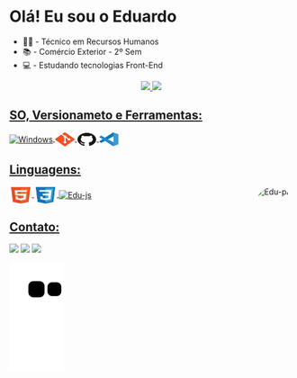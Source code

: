 # Olá! Eu sou o Eduardo 
- 👨‍💼 - Técnico em Recursos Humanos
- 📚 - Comércio Exterior - 2º Sem
- 💻 - Estudando tecnologias Front-End

<div align="center">
  <a href="https://github.com/eduardohoths">
  <img height="140em" src="https://github-readme-stats.vercel.app/api?username=eduardohoths&show_icons=true&theme=dracula&include_all_commits=true&count_private=true"/>
  <img height="140em" src="https://github-readme-stats.vercel.app/api/top-langs/?username=eduardohoths&layout=compact&langs_count=7&theme=dracula"/>
</div>
  

  
  ## SO, Versionameto e Ferramentas:

<div style="display: inline_block" align="left">
<img align="center" alt="Windows" height="25" width="35" src= "https://cdn.jsdelivr.net/gh/devicons/devicon/icons/windows8/windows8-original.svg"/>
<img align="center" alt="Git" height="25" width="35" src="https://raw.githubusercontent.com/devicons/devicon/master/icons/git/git-original.svg"/>
<img align="center" alt="Github" height="25" width="35" src="https://raw.githubusercontent.com/devicons/devicon/master/icons/github/github-original.svg"/>
<img align="center" alt="VSCode" height="25" width="35" src="https://raw.githubusercontent.com/devicons/devicon/master/icons/vscode/vscode-original.svg"/>
</div>
  
  ## Linguagens:
 
<div style="display: inline_block"> 
  <img align="center" alt="Edu-HTML" height="30" width="40" src="https://raw.githubusercontent.com/devicons/devicon/master/icons/html5/html5-original.svg">
  <img align="center" alt="Edu-CSS" height="30" width="40" src="https://raw.githubusercontent.com/devicons/devicon/master/icons/css3/css3-original.svg"> 
  <img align="center" alt="Edu-js" height="30" width="40" src="https://cdn.jsdelivr.net/gh/devicons/devicon/icons/javascript/javascript-original.svg">
  <img align="right" alt="Edu-pic" height="150" style="border-radius:50px;" src="https://media.discordapp.net/attachments/920032936823238658/920037337814155304/a9a891545fd9a5717408df2ff8891096.gif">
</div>
  
  ## Contato:
  
<div>   
  <a href="https://instagram.com/eduardo.hoths" target="_blank"><img src="https://img.shields.io/badge/-Instagram-%23E4405F?style=for-the-badge&logo=instagram&logoColor=white" target="_blank"></a> 
  <a href = "mailto:eduardo.hoths@gmail.com"><img src="https://img.shields.io/badge/-Gmail-%23333?style=for-the-badge&logo=gmail&logoColor=white" target="_blank"></a>
  <a href="https://www.linkedin.com/in/eduardohoths" target="_blank"><img src="https://img.shields.io/badge/-LinkedIn-%230077B5?style=for-the-badge&logo=linkedin&logoColor=white" target="_blank"></a> 
 
  ![Snake animation](https://github.com/eduardohoths/eduardohoths/blob/output/github-contribution-grid-snake.svg)
 
</div>
